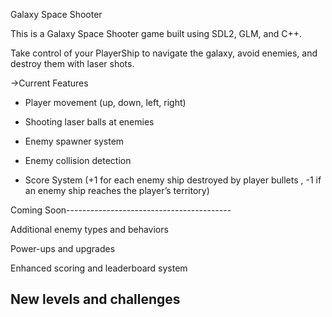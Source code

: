 Galaxy Space Shooter

This is a Galaxy Space Shooter game built using SDL2, GLM, and C++.

Take control of your PlayerShip to navigate the galaxy, avoid enemies, and destroy them with laser shots.

->Current Features

* Player movement (up, down, left, right)

* Shooting laser balls at enemies

* Enemy spawner system

* Enemy collision detection

* Score System (+1 for each enemy ship destroyed by player bullets , -1 if an enemy ship reaches the player’s territory)



Coming Soon-----------------------------------------

Additional enemy types and behaviors

Power-ups and upgrades

Enhanced scoring and leaderboard system

New levels and challenges
----------------------------------------------------
